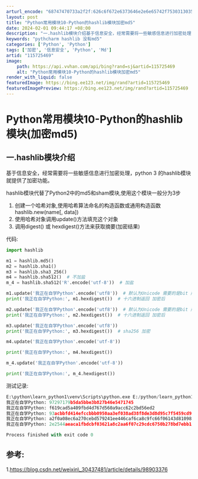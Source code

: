 ```yaml
---
arturl_encode: "68747470733a2f2f:626c6f672e6373646e2e6e65742f753031303532303732342f:61727469636c652f64657461696c732f313135373235343639"
layout: post
title: "Python常用模块10-Python的hashlib模块加密md5"
date: 2024-02-01 09:44:17 +08:00
description: "一.hashlib模块介绍基于信息安全，经常需要将一些敏感信息进行加密处理，python 3 的ha"
keywords: "pythcharm hashlib 没有md5"
categories: ['Python', 'Python']
tags: ['加密', '信息安全', 'Python', 'Md']
artid: "115725469"
image:
    path: https://api.vvhan.com/api/bing?rand=sj&artid=115725469
    alt: "Python常用模块10-Python的hashlib模块加密md5"
render_with_liquid: false
featuredImage: https://bing.ee123.net/img/rand?artid=115725469
featuredImagePreview: https://bing.ee123.net/img/rand?artid=115725469
---
```


# Python常用模块10-Python的hashlib模块(加密md5)

## 一.hashlib模块介绍

基于信息安全，经常需要将一些敏感信息进行加密处理，python 3 的hashlib模块就提供了加密功能。

hashlib模块代替了Python2中的md5和sham模块,使用这个模块一般分为3步

1. 创建一个哈希对象,使用哈希算法命名的构造函数或通用构造函数hashlib.new(name[, data])
2. 使用哈希对象调用update()方法填充这个对象
3. 调用digest() 或 hexdigest()方法来获取摘要(加密结果)

代码:

```python
import hashlib

m1 = hashlib.md5()
m2 = hashlib.sha1()
m3 = hashlib.sha3_256()
m4 = hashlib.sha512()  # 不加盐
m_4 = hashlib.sha512('R'.encode('utf-8'))  # 加盐

m1.update('我正在自学Python'.encode('utf8'))  # 默认为Unicode 需要的是bit 所以需要转换
print('我正在自学Python:', m1.hexdigest())  # 十六进制返回 加密后

m2.update('我正在自学Python'.encode('utf8'))  # 默认为Unicode 需要的是bit 所以需要转换
print('我正在自学Python:', m2.hexdigest())  # 十六进制返回 加密后

m3.update('我正在自学Python'.encode('utf8'))
print('我正在自学Python:', m3.hexdigest())  # sha256 加密

m4.update('我正在自学Python'.encode('utf-8'))

print('我正在自学Python:', m4.hexdigest())

m_4.update('我正在自学Python'.encode('utf-8'))

print('我正在自学Python:', m_4.hexdigest())

```

测试记录:

```python
E:\python\learn_python1\venv\Scripts\python.exe E:/python/learn_python1/hashlib_test1.py
我正在自学Python: 97297179b5da5bbe3b827b46e5471745
我正在自学Python: f619cad5a409fbd4d767d560a9acc62c2bd56ed2
我正在自学Python: 93acbbfd414efccbbb0950aa3ef038ad38f8de3d8d95c7f5459cd985d94b1d13
我正在自学Python: a2f0a08ec6a270cebd579241ee446caf6ca8c9fc66f06143d81098ced07da8092c232800d130f8be7d04197f0b7998c93a3e59461b71d2b7196347f5a63e8719
我正在自学Python: 2e2544aeaca1fbdcbf03621a8c2aa6f07c29cdc6750b278bd7ebb1035c08ad9b12e83835be50c327bedf18e8b05e06f6107b46e62f2b8e182dca5da55e06ec78

Process finished with exit code 0


```

## 参考:

1.https://blog.csdn.net/weixin\_30437481/article/details/98903376